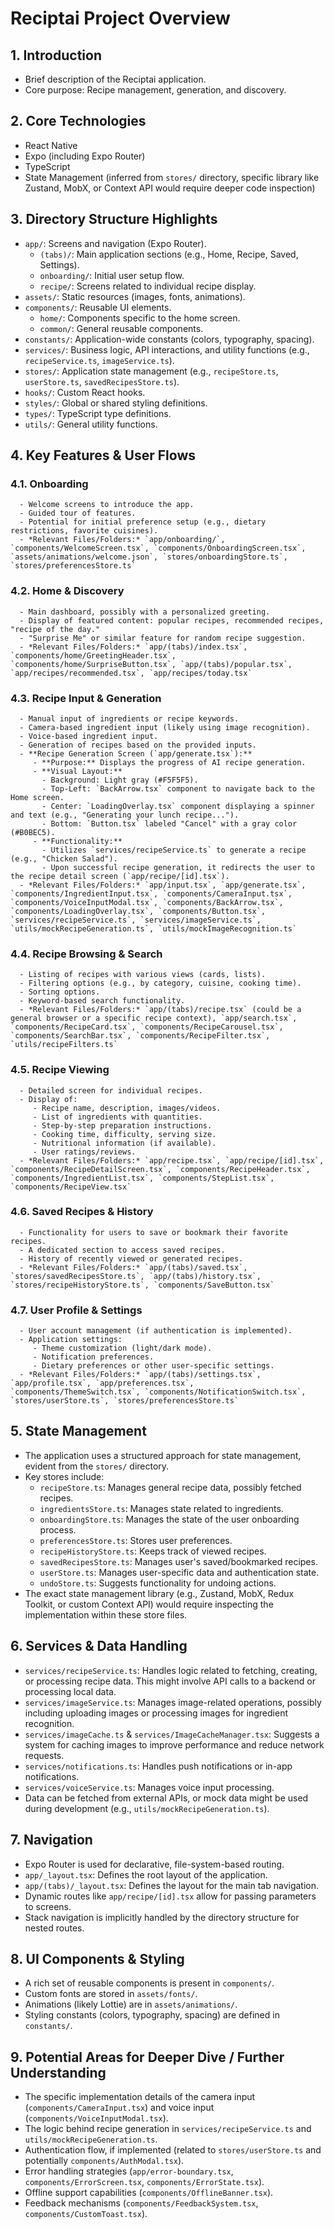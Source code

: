 # Reciptai Project Overview

## 1. Introduction
   - Brief description of the Reciptai application.
   - Core purpose: Recipe management, generation, and discovery.

## 2. Core Technologies
   - React Native
   - Expo (including Expo Router)
   - TypeScript
   - State Management (inferred from `stores/` directory, specific library like Zustand, MobX, or Context API would require deeper code inspection)

## 3. Directory Structure Highlights
   - `app/`: Screens and navigation (Expo Router).
     - `(tabs)/`: Main application sections (e.g., Home, Recipe, Saved, Settings).
     - `onboarding/`: Initial user setup flow.
     - `recipe/`: Screens related to individual recipe display.
   - `assets/`: Static resources (images, fonts, animations).
   - `components/`: Reusable UI elements.
     - `home/`: Components specific to the home screen.
     - `common/`: General reusable components.
   - `constants/`: Application-wide constants (colors, typography, spacing).
   - `services/`: Business logic, API interactions, and utility functions (e.g., `recipeService.ts`, `imageService.ts`).
   - `stores/`: Application state management (e.g., `recipeStore.ts`, `userStore.ts`, `savedRecipesStore.ts`).
   - `hooks/`: Custom React hooks.
   - `styles/`: Global or shared styling definitions.
   - `types/`: TypeScript type definitions.
   - `utils/`: General utility functions.

## 4. Key Features & User Flows

   ### 4.1. Onboarding
      - Welcome screens to introduce the app.
      - Guided tour of features.
      - Potential for initial preference setup (e.g., dietary restrictions, favorite cuisines).
      - *Relevant Files/Folders:* `app/onboarding/`, `components/WelcomeScreen.tsx`, `components/OnboardingScreen.tsx`, `assets/animations/welcome.json`, `stores/onboardingStore.ts`, `stores/preferencesStore.ts`

   ### 4.2. Home & Discovery
      - Main dashboard, possibly with a personalized greeting.
      - Display of featured content: popular recipes, recommended recipes, "recipe of the day."
      - "Surprise Me" or similar feature for random recipe suggestion.
      - *Relevant Files/Folders:* `app/(tabs)/index.tsx`, `components/home/GreetingHeader.tsx`, `components/home/SurpriseButton.tsx`, `app/(tabs)/popular.tsx`, `app/recipes/recommended.tsx`, `app/recipes/today.tsx`

   ### 4.3. Recipe Input & Generation
      - Manual input of ingredients or recipe keywords.
      - Camera-based ingredient input (likely using image recognition).
      - Voice-based ingredient input.
      - Generation of recipes based on the provided inputs.
      - **Recipe Generation Screen (`app/generate.tsx`):**
         - **Purpose:** Displays the progress of AI recipe generation.
         - **Visual Layout:**
           - Background: Light gray (#F5F5F5).
           - Top-Left: `BackArrow.tsx` component to navigate back to the Home screen.
           - Center: `LoadingOverlay.tsx` component displaying a spinner and text (e.g., "Generating your lunch recipe...").
           - Bottom: `Button.tsx` labeled "Cancel" with a gray color (#B0BEC5).
         - **Functionality:**
           - Utilizes `services/recipeService.ts` to generate a recipe (e.g., "Chicken Salad").
           - Upon successful recipe generation, it redirects the user to the recipe detail screen (`app/recipe/[id].tsx`).
      - *Relevant Files/Folders:* `app/input.tsx`, `app/generate.tsx`, `components/IngredientInput.tsx`, `components/CameraInput.tsx`, `components/VoiceInputModal.tsx`, `components/BackArrow.tsx`, `components/LoadingOverlay.tsx`, `components/Button.tsx`, `services/recipeService.ts`, `services/imageService.ts`, `utils/mockRecipeGeneration.ts`, `utils/mockImageRecognition.ts`

   ### 4.4. Recipe Browsing & Search
      - Listing of recipes with various views (cards, lists).
      - Filtering options (e.g., by category, cuisine, cooking time).
      - Sorting options.
      - Keyword-based search functionality.
      - *Relevant Files/Folders:* `app/(tabs)/recipe.tsx` (could be a general browser or a specific recipe context), `app/search.tsx`, `components/RecipeCard.tsx`, `components/RecipeCarousel.tsx`, `components/SearchBar.tsx`, `components/RecipeFilter.tsx`, `utils/recipeFilters.ts`

   ### 4.5. Recipe Viewing
      - Detailed screen for individual recipes.
      - Display of:
         - Recipe name, description, images/videos.
         - List of ingredients with quantities.
         - Step-by-step preparation instructions.
         - Cooking time, difficulty, serving size.
         - Nutritional information (if available).
         - User ratings/reviews.
      - *Relevant Files/Folders:* `app/recipe.tsx`, `app/recipe/[id].tsx`, `components/RecipeDetailScreen.tsx`, `components/RecipeHeader.tsx`, `components/IngredientList.tsx`, `components/StepList.tsx`, `components/RecipeView.tsx`

   ### 4.6. Saved Recipes & History
      - Functionality for users to save or bookmark their favorite recipes.
      - A dedicated section to access saved recipes.
      - History of recently viewed or generated recipes.
      - *Relevant Files/Folders:* `app/(tabs)/saved.tsx`, `stores/savedRecipesStore.ts`, `app/(tabs)/history.tsx`, `stores/recipeHistoryStore.ts`, `components/SaveButton.tsx`

   ### 4.7. User Profile & Settings
      - User account management (if authentication is implemented).
      - Application settings:
         - Theme customization (light/dark mode).
         - Notification preferences.
         - Dietary preferences or other user-specific settings.
      - *Relevant Files/Folders:* `app/(tabs)/settings.tsx`, `app/profile.tsx`, `app/preferences.tsx`, `components/ThemeSwitch.tsx`, `components/NotificationSwitch.tsx`, `stores/userStore.ts`, `stores/preferencesStore.ts`

## 5. State Management
   - The application uses a structured approach for state management, evident from the `stores/` directory.
   - Key stores include:
     - `recipeStore.ts`: Manages general recipe data, possibly fetched recipes.
     - `ingredientsStore.ts`: Manages state related to ingredients.
     - `onboardingStore.ts`: Manages the state of the user onboarding process.
     - `preferencesStore.ts`: Stores user preferences.
     - `recipeHistoryStore.ts`: Keeps track of viewed recipes.
     - `savedRecipesStore.ts`: Manages user's saved/bookmarked recipes.
     - `userStore.ts`: Manages user-specific data and authentication state.
     - `undoStore.ts`: Suggests functionality for undoing actions.
   - The exact state management library (e.g., Zustand, MobX, Redux Toolkit, or custom Context API) would require inspecting the implementation within these store files.

## 6. Services & Data Handling
   - `services/recipeService.ts`: Handles logic related to fetching, creating, or processing recipe data. This might involve API calls to a backend or processing local data.
   - `services/imageService.ts`: Manages image-related operations, possibly including uploading images or processing images for ingredient recognition.
   - `services/imageCache.ts` & `services/ImageCacheManager.tsx`: Suggests a system for caching images to improve performance and reduce network requests.
   - `services/notifications.ts`: Handles push notifications or in-app notifications.
   - `services/voiceService.ts`: Manages voice input processing.
   - Data can be fetched from external APIs, or mock data might be used during development (e.g., `utils/mockRecipeGeneration.ts`).

## 7. Navigation
   - Expo Router is used for declarative, file-system-based routing.
   - `app/_layout.tsx`: Defines the root layout of the application.
   - `app/(tabs)/_layout.tsx`: Defines the layout for the main tab navigation.
   - Dynamic routes like `app/recipe/[id].tsx` allow for passing parameters to screens.
   - Stack navigation is implicitly handled by the directory structure for nested routes.

## 8. UI Components & Styling
   - A rich set of reusable components is present in `components/`.
   - Custom fonts are stored in `assets/fonts/`.
   - Animations (likely Lottie) are in `assets/animations/`.
   - Styling constants (colors, typography, spacing) are defined in `constants/`.

## 9. Potential Areas for Deeper Dive / Further Understanding
   - The specific implementation details of the camera input (`components/CameraInput.tsx`) and voice input (`components/VoiceInputModal.tsx`).
   - The logic behind recipe generation in `services/recipeService.ts` and `utils/mockRecipeGeneration.ts`.
   - Authentication flow, if implemented (related to `stores/userStore.ts` and potentially `components/AuthModal.tsx`).
   - Error handling strategies (`app/error-boundary.tsx`, `components/ErrorScreen.tsx`, `components/ErrorState.tsx`).
   - Offline support capabilities (`components/OfflineBanner.tsx`).
   - Feedback mechanisms (`components/FeedbackSystem.tsx`, `components/CustomToast.tsx`).
